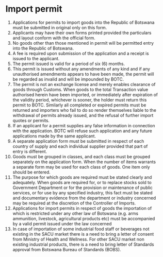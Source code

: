﻿# Import permit
 1. Applications for permits to import goods into the Republic of Botswana must be submitted in original only on this form.  
 2. Applicants may have their own forms printed provided the particulars and layout conform with the official form.												
 3. No goods other than those mentioned in permit  will be permitted entry into the Republic of Botswana.												
 4. A fee is required upon submission of the application and a receipt is issued to the applicant.												
 5. The permit issued is valid for a period of six (6) months.												
 6. This permit is issued without any amendments of any kind and if any unauthorised amendments appears to have been made, the permit will be regarded as invalid and will be impounded by BOTC.											
 7. The permit is not an exchange license and merely enables clearance of goods through Customs. When goods to the total Transaction value authorised herein have been imported, or immediately after expiration of the validity period, whichever is sooner, the holder must return this permit to BOTC. Similarly all completed or expired permits must be returned and importers who fail to do so render themselves liable to the withdrawal of permits already issued, and the refusal of further import quotes or permits.												
 8. If an applicant for a permit supplies any false information in connection with the application.  BOTC will refuse such application and any future applications made by the same applicant.												
 9. A separate application form must be submitted in respect of each country of supply and each individual supplier provided that part of entry is different.											
 10. Goods must be grouped in classes, and each class must be grouped separately on the application form.  When the number of items warrants a separate form may be used for each class of goods.  One item only should be entered.												
 11. The purpose for which goods are required must be stated clearly and adequately.  When goods are required for, or to replace stocks sold to Government Department or for the provision or maintenance of public services, or for use by any specified industry, this fact must be stated and documentary evidence from the department or industry concerned may be required at the discretion of the Controller of Imports.												
 12. Applications for import permits in respect of goods the importation of which is restricted under any other law of Botswana (e.g. arms ammunition, livestock, agricultural products etc) must be accompanied by a valid permit issued under the law concerned												
 13. In case of importation of some industrial food staff or beverages not existing in the SACU market there is a need to bring a letter of consent from Ministry of Health and Wellness. For other SACU market non existing industrial products, there is a need to bring letter of Standards approval from Botswana Bureau of Standards (BOBS).